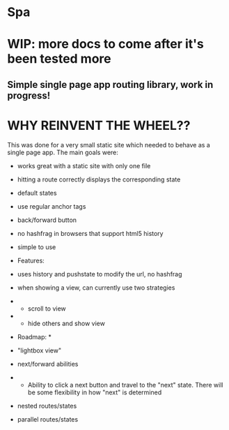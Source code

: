# Spa
# WIP: more docs to come after it's been tested more
## Simple single page app routing library, work in progress!

# WHY REINVENT THE WHEEL??

This was done for a very small static site which needed to behave as a single page app. The main goals were:

* works great with a static site with only one file
* hitting a route correctly displays the corresponding state
* default states
* use regular anchor tags
* back/forward button
* no hashfrag in browsers that support html5 history
* simple to use

* Features: 

* uses history and pushstate to modify the url, no hashfrag
* when showing a view, can currently use two strategies
* * scroll to view
* * hide others and show view

* Roadmap: * 

* "lightbox view"
* next/forward abilities
* * Ability to click a next button and travel to the "next" state. There will be some flexibility in how "next" is determined
* nested routes/states
* parallel routes/states
